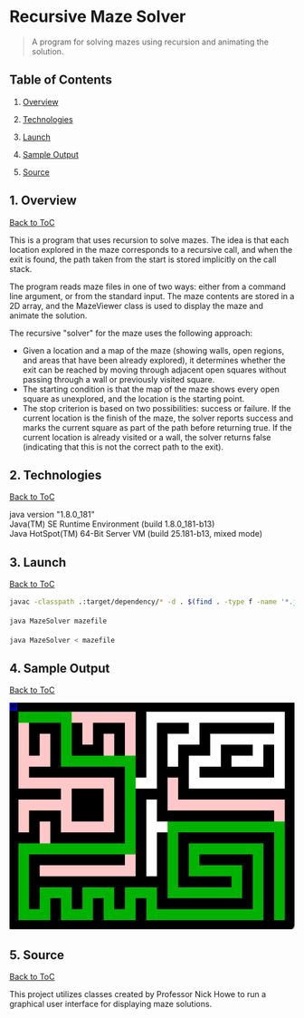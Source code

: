 # Recursive Maze Solver 

> A program for solving mazes using recursion and animating the solution.

<a name="toc"/></a>
## Table of Contents

1. [Overview](#overview)

2. [Technologies](#technologies)

3. [Launch](#launch)

4. [Sample Output](#output)

5. [Source](#source)

<a name="overview"/></a>
## 1. Overview
[Back to ToC](#toc)

This is a program that uses recursion to solve mazes. The idea is that each location explored in the maze corresponds to a recursive call, and when the exit is found, the path taken from the start is stored implicitly on the call stack.

The program reads maze files in one of two ways: either from a command line argument, or from the standard input. The maze contents are stored in a 2D array, and the MazeViewer class is used to display the maze and animate the solution.

The recursive "solver" for the maze uses the following approach:

* Given a location and a map of the maze (showing walls, open regions, and areas that have been already explored), it determines whether the exit can be reached by moving through adjacent open squares without passing through a wall or previously visited square.
* The starting condition is that the map of the maze shows every open square as unexplored, and the location is the starting point.
* The stop criterion is based on two possibilities: success or failure. If the current location is the finish of the maze, the solver reports success and marks the current square as part of the path before returning true. If the current location is already visited or a wall, the solver returns false (indicating that this is not the correct path to the exit).
 
<a name="technologies"/></a>
## 2. Technologies
[Back to ToC](#toc)

java version "1.8.0_181"<br />
Java(TM) SE Runtime Environment (build 1.8.0_181-b13)<br />
Java HotSpot(TM) 64-Bit Server VM (build 25.181-b13, mixed mode)<br />

<a name="launch"/></a>
## 3. Launch
[Back to ToC](#toc)
```bash
javac -classpath .:target/dependency/* -d . $(find . -type f -name '*.java')

java MazeSolver mazefile

java MazeSolver < mazefile
```
<a name="technologies"/></a>
## 4. Sample Output
[Back to ToC](#toc)

<p align="center">
<img src="maze_solver.png" height="400"/>
</p>

<a name="source"/></a>
## 5. Source
[Back to ToC](#toc)

This project utilizes classes created by Professor Nick Howe to run a graphical user interface for displaying maze solutions.